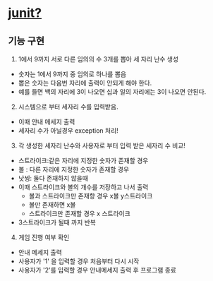 
# <ins>junit?</ins>

## 기능 구현

1. 1에서 9까지 서로 다른 임의의 수 3개를 뽑아 세 자리 난수 생성

 - 숫자는 1에서 9까지 중 임의로 하나를 뽑음
 - 뽑은 숫자는 다음번 자리에 출력이 안되게 해야 한다.
 - 예를 들면 백의 자리에 3이 나오면 십과 일의 자리에는 3이 나오면 안된다.

2. 시스템으로 부터 세자리 수를 입력받음.
- 이때 안내 메세지 출력
- 세자리 수가 아닐경우 exception 처리!

3. 각 생성한 세자리 난수와 사용자로 부터 입력 받은 세자리 수 비교!
- 스트라이크:같은 자리에 지정한 숫자가 존재할 경우
- 볼 : 다른 자리에 지정한 숫자가 존재할 경우
- 낫씽: 둘다 존재하지 않을때
- 이때 스트라이크와 볼의 개수를 저장하고 나서 출력
  - 볼과 스트라이크만 존재항 경우 x볼 y스트라이크
  - 볼만 존재하면 x볼
  - 스트라이크만 존재할 경우 x 스트라이크
- 3스트라이크가 될때 까지 반복

4. 게임 진행 여부 확인
- 안내 메세지 출력
- 사용자가 '1' 을 입력할 경우 처음부터 다시 시작
- 사용자가 '2'를 입력할 경우 안내메세지 출력 후 프로그램 종료